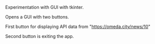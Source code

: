 Experimentation with GUI with tkinter. 

Opens a GUI with two buttons. 

First button for displaying API data from "https://omeda.city/news/10"

Second button is exiting the app.
